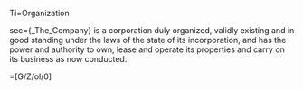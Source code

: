 Ti=Organization

sec={_The_Company} is a corporation duly organized, validly existing and in good standing under the laws of the state of its incorporation, and has the power and authority to own, lease and operate its properties and carry on its business as now conducted.

=[G/Z/ol/0]

